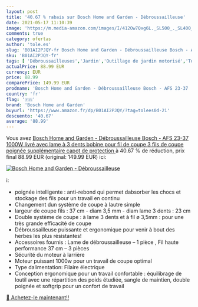 ```yaml
---
layout: post
title: '40.67 % rabais sur Bosch Home and Garden - Débroussailleuse'
date: 2021-05-17 11:10:39
image: 'https://m.media-amazon.com/images/I/412Ow7Qxg6L._SL500_._SL400_.jpg'
comments: true
category: ofertas
author: 'tole.es'
slug: 'B01AI2PJQY-fr Bosch Home and Garden - Débroussailleuse Bosch - AFS 23-37...'
sku: 'B01AI2PJQY-fr'
tags: [ 'Débroussailleuses','Jardin','Outillage de jardin motorisé','Tondeuses et outillage de jardin motorisé','bosch home and garden', ]
actualPrice: 88.99 EUR
currency: EUR
price: 88.99
comparePrice: 149.99 EUR
prodname: 'Bosch Home and Garden - Débroussailleuse Bosch - AFS 23-37  1000W  livré avec lame à 3 dents  bobine pour fil de coupe  3 fils de coupe  poignée supplémentaire  capot de protection '
country: 'fr'
flag: '🇫🇷'
brand: 'Bosch Home and Garden'
buyurl: 'https://www.amazon.fr/dp/B01AI2PJQY/?tag=tolees0d-21'
descuento: '40.67'
average: '88.99'
---
```


Vous avez [Bosch Home and Garden - Débroussailleuse Bosch - AFS 23-37  1000W  livré avec lame à 3 dents  bobine pour fil de coupe  3 fils de coupe  poignée supplémentaire  capot de protection ](https://www.amazon.fr/dp/B01AI2PJQY/?tag=tolees0d-21)  à  40.67 % de réduction, prix final  88.99 EUR (original: 149.99 EUR) ici:

[![Bosch Home and Garden - Débroussailleuse](https://m.media-amazon.com/images/I/412Ow7Qxg6L._SL500_._SL400_.jpg)](https://www.amazon.fr/dp/B01AI2PJQY/?tag=tolees0d-21)

ℹ️:

- poignée intelligente : anti-rebond qui permet dabsorber les chocs et stockage des fils pour un travail en continu
- Changement dun système de coupe à lautre simple
- largeur de coupe fils : 37 cm - diam 3,5 mm - diam lame 3 dents : 23 cm
- Double système de coupe : à lame 3 dents et à fil ø 3,5mm : pour une très grande efficacité de coupe
- Débroussailleuse puissante et ergonomique pour venir à bout des herbes les plus résistantes!
- Accessoires fournis : Lame de débroussailleuse – 1 pièce , Fil haute performance 37 cm – 3 pièces
- Sécurité du moteur à larrière
- Moteur puissant 1000w pour un travail de coupe optimal
- Type dalimentation: Filaire électrique
- Conception ergonomique pour un travail confortable : équilibrage de loutil avec une répartition des poids étudiée, sangle de maintien, double poignée et softgrip pour un confort de travail

[🛒 Achetez-le maintenant!!](https://www.amazon.fr/dp/B01AI2PJQY/?tag=tolees0d-21)
